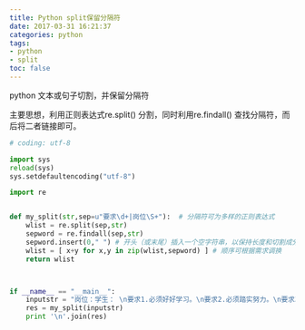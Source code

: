 ```yaml
---
title: Python split保留分隔符
date: 2017-03-31 16:21:37
categories: python
tags:
- python
- split
toc: false
---
```


python 文本或句子切割，并保留分隔符

<!-- more -->

主要思想，利用正则表达式re.split() 分割，同时利用re.findall() 查找分隔符，而后将二者链接即可。

``` python
# coding: utf-8

import sys
reload(sys)
sys.setdefaultencoding("utf-8")

import re


def my_split(str,sep=u"要求\d+|岗位\S+"):  # 分隔符可为多样的正则表达式
    wlist = re.split(sep,str)
    sepword = re.findall(sep,str)
    sepword.insert(0," ") # 开头（或末尾）插入一个空字符串，以保持长度和切割成分相同
    wlist = [ x+y for x,y in zip(wlist,sepword) ] # 顺序可根据需求调换
    return wlist



if __name__ == "__main__":
    inputstr = "岗位：学生： \n要求1.必须好好学习。\n要求2.必须踏实努力。\n要求3.必须求实上进。"
    res = my_split(inputstr)
    print '\n'.join(res)
```
